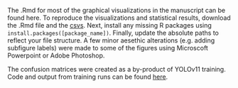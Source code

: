 The .Rmd for most of the graphical visualizations in the manuscript can be found here. To reproduce the visualizations and statistical results, download the .Rmd file and the [csvs](https://github.com/mswiseman/miteVision/tree/main/datasheets). Next, install any missing R packages using `install.packages([package_name])`. Finally, update the absolute paths to reflect your file structure. A few minor aesethic alterations (e.g. adding subfigure labels) were made to some of the figures using Microscoft Powerpoint or Adobe Photoshop. 

The confusion matrices were created as a by-product of YOLOv11 training. Code and output from training runs can be found [here](https://github.com/mswiseman/miteVision/blob/main/classification_and_segmentation_training_runs.ipynb). 
